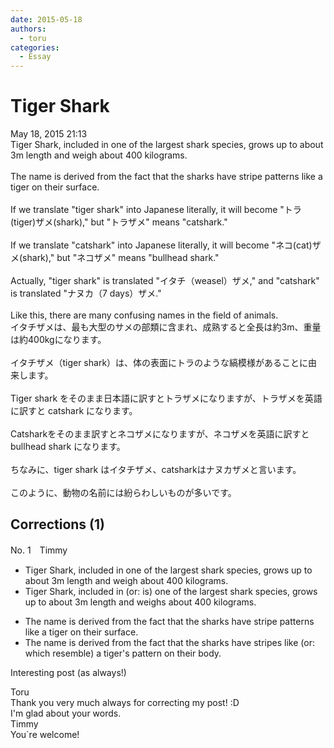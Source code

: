 ```yaml
---
date: 2015-05-18
authors:
  - toru
categories:
  - Essay
---
```


<h1 id="subject_show">Tiger Shark</h1>
<div class="date">May 18, 2015 21:13</div>
<div id="post"><div id="body_show_ori">
Tiger Shark, included in one of the largest shark species, grows up to about 3m length and weigh about 400 kilograms.<br/><br/>The name is derived from the fact that the sharks have stripe patterns like a tiger on their surface.<br/><br/>If we translate "tiger shark" into Japanese literally, it will become "トラ(tiger)ザメ(shark)," but "トラザメ" means "catshark."<br/><br/>If we translate "catshark" into Japanese literally, it will become "ネコ(cat)ザメ(shark)," but "ネコザメ" means "bullhead shark."<br/><br/>Actually, "tiger shark" is translated "イタチ（weasel）ザメ," and "catshark" is translated "ナヌカ（7 days）ザメ."<br/><br/>Like this, there are many confusing names in the field of animals.
</div></div>

<!-- more -->

<div id="post_ja"><div id="body_show_mo">
イタチザメは、最も大型のサメの部類に含まれ、成熟すると全長は約3m、重量は約400kgになります。<br/><br/>イタチザメ（tiger shark）は、体の表面にトラのような縞模様があることに由来します。<br/><br/>Tiger shark をそのまま日本語に訳すとトラザメになりますが、トラザメを英語に訳すと catshark になります。<br/><br/>Catsharkをそのまま訳すとネコザメになりますが、ネコザメを英語に訳すと bullhead shark になります。<br/><br/>ちなみに、tiger shark はイタチザメ、catsharkはナヌカザメと言います。<br/><br/>このように、動物の名前には紛らわしいものが多いです。
</div></div>

## Corrections (1)
<div id="block"><div class="first_name"> No. 1　<span class="just_name">Timmy</span></div><div id="block2">
<ul class="correction_field">
<li class="incorrect">Tiger Shark, included in one of the largest shark species, grows up to about 3m length and weigh about 400 kilograms.</li>
<li class="corrected correct">
Tiger Shark, included in (or: <span class="f_blue">is</span>) one of the largest shark species, grows up to about 3m length and weigh<span class="f_blue">s</span> about 400 kilograms.
</li>
</ul>
<ul class="correction_field">
<li class="incorrect">The name is derived from the fact that the sharks have stripe patterns like a tiger on their surface.</li>
<li class="corrected correct">
The name is derived from the fact that the sharks have stripe<span class="f_blue">s</span> like (or: <span class="f_blue">which resemble</span>) a tiger's pattern on their <span class="f_blue">body</span>. 
</li>
</ul>
<p class="comment_small">
 Interesting post (as always!)
</p>

</div><div class="name"><span class="just_name">Toru</span><br>
Thank you very much always for correcting my post! :D<br/>I'm glad about your words.
</div>
<div class="name"><span class="just_name">Timmy</span><br>
You`re welcome!
</div>
</div>
